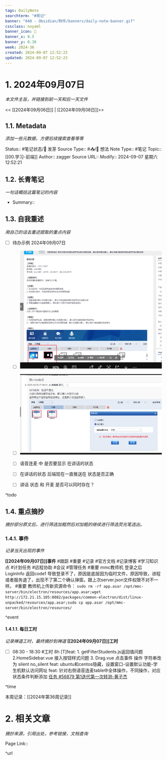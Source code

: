```yaml
---
tags: DailyNote
searchterm: "#周记"
banner: "040 - Obsidian/附件/banners/daily-note-banner.gif"
cssclass: noyaml
banner_icon: 💌
banner_x: 0.5
banner_y: 0.38
week: 2024-36
created: 2024-09-07 12:52:23
updated: 2024-09-07 12:52:23
---
```


# 1. 2024年09月07日

_本文件主旨，并链接到前一天和后一天文件_

<< [[2024年09月06日]] | [[2024年09月08日]]>>

## 1.1. Metadata

_添加一些元数据，方便后续搜索查看等等_

Status:: #笔记状态/🌱 发芽
Source Type:: #📥/💭 想法 
Note Type:: #笔记
Topic:: [[00.学习-前端]]
Author:: zagger
Source URL::
Modify:: 2024-09-07 星期六 12:52:21

## 1.2. 长青笔记

_一句话概括这篇笔记的内容_

- Summary::

## 1.3. 自我重述

_用自己的话去重述提取的重点内容_

- [ ] 待办示例 2024年09月07日
	- [ ] ![image.png](https://raw.githubusercontent.com/zaggerj/obsidian_picgo/main/obsidian/20240907125446.png)
	- [ ] ![image.png](https://raw.githubusercontent.com/zaggerj/obsidian_picgo/main/obsidian/20240907125513.png)
	- [ ] 语音连麦 中 是否要显示 在讲话的状态
	- [ ] 在讲话的状态 后端现在一直推送在 状态是否正确
	- [ ] 讲话 状态 和 开麦 是否可以同时存在？




^todo

## 1.4. 重点摘抄

_摘抄部分原文后，进行筛选加粗然后对加粗的继续进行筛选荧光笔选出。_

### 1.4.1. 事件

_记录当天出现的事件_

**[[2024年09月07日]]事件** 
#跟踪 #重要 #记录 #官方文档 #记录博客 #学习知识点 #计划任务 #远程协助 #会议 #管理任务 
#重要 mmc教师机 登录之后 LoginInfo 返回code1 导致登录不了，原因是底层因为临时文件，原因导致，进程或者服务退了，出现不了第二个确认弹窗。跟上次server.json文件权限不对不一样。
#重要 教师机上传新资源命令： `sudo rm -rf app.asar /opt/mmc-server/bin/electron/resources/app.asar;wget http://172.21.15.105:8082/packages/common-electron/dist/linux-unpacked/resources/app.asar;sudo cp app.asar /opt/mmc-server/bin/electron/resources/`

^event

#### 1.4.1.1. 每日工时

_记录禅道工时，最终摘抄到禅道_
**[[2024年09月07日]]工时**
- [ ] 08:30 - 18:30 #工时 8h	[T]feat: 1. getFilterStudents.js返回值问题 2.HomeSidebar.vue 接入按钮样式问题 3. Drag.vue 点击事件 操作 字符串改为 silent no_silent
feat: ubuntu和centos隐藏，设置窗口-设置默认功能-学生机默认访问网址
feat: 针对右侧语音连麦table中全体操作，不同操作，对应状态条件判断添加	 [任务 #56879 第1迭代第一次转测-黄子杰](http://172.16.203.14:2980/task-view-56879.html?onlybody=yes&tid=i2sh4q46)	
	


^time

本周记录：[[2024年第36周记录]]

# 2. 相关文章

_摘抄来源，引用出处，参考链接，文档查询_

Page Link::

^url
